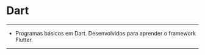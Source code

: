 Dart
===============================================

--------------------

- Programas básicos em Dart. Desenvolvidos para aprender o framework Flutter.

--------------------

